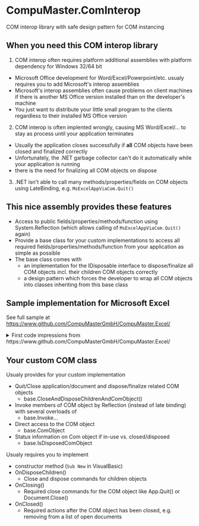# CompuMaster.ComInterop
COM interop library with safe design pattern for COM instancing

## When you need this COM interop library
1. COM interop often requires platform additional assemblies with platform dependency for Windows 32/64 bit
  * Microsoft Office development for Word/Excel/Powerpoint/etc. usualy requires you to add Microsoft's interop assemblies
  * Microsoft's interop assemblies often cause problems on client machines if there is another MS Office version installed than on the developer's machine
  * You just want to distribute your little small program to the clients regardless to their installed MS Office version
2. COM interop is often implented wrongly, causing MS Word/Excel/... to stay as process until your application terminates
  * Usually the application closes successfully if **all** COM objects have been closed and finalized correctly
  * Unfortunately, the .NET garbage collector can't do it automatically while your application is running
  * there is the need for finalizing all COM objects on dispose
3. .NET isn't able to call many methods/properties/fields on COM objects using LateBinding, e.g. `MsExcelAppViaCom.Quit()`

## This nice assembly provides these features
* Access to public fields/properties/methods/function using System.Reflection (which allows calling of `MsExcelAppViaCom.Quit()` again)
* Provide a base class for your custom implementations to access all required fields/properties/methods/function from your application as simple as possible
* The base class comes with 
  * an implementation for the IDisposable interface to dispose/finalize all COM objects incl. their children COM objects correctly 
  * a design pattern which forces the developer to wrap all COM objects into classes inheriting from this base class
  
## Sample implementation for Microsoft Excel

See full sample at https://www.github.com/CompuMasterGmbH/CompuMaster.Excel/

<details>
<summary>First code impressions from https://www.github.com/CompuMasterGmbH/CompuMaster.Excel/</summary>

### ExcelApplication

```vb.net
Public Class ExcelApplication
    Inherits ComObjectBase

    Public Sub New()
        MyBase.New(Nothing, CreateObject("Excel.Application"))
        Me.Workbooks = New ExcelWorkbooksCollection(Me, Me)
    End Sub

    Public ReadOnly Property Workbooks As ExcelWorkbooksCollection

    Public Property UserControl As Boolean
        Get
            Return InvokePropertyGet(Of Boolean)("UserControl")
        End Get
        Set(value As Boolean)
            InvokePropertySet("UserControl", value)
        End Set
    End Property

    Public Property DisplayAlerts As Boolean
        Get
            Return InvokePropertyGet(Of Boolean)("DisplayAlerts")
        End Get
        Set(value As Boolean)
            InvokePropertySet("DisplayAlerts", value)
        End Set
    End Property

    Public Property Visible As Boolean
        Get
            Return InvokePropertyGet(Of Boolean)("Visible")
        End Get
        Set(value As Boolean)
            InvokePropertySet("Visible", value)
        End Set
    End Property

    Public Function Dialogs(type As Enumerations.XlBuiltInDialog) As ExcelDialog
        Return New ExcelDialog(Me, InvokePropertyGet("Dialogs", CType(type, Integer)))
    End Function

    Public Function Run(vbaMethodNameInclWorkbookName As String) As Object
        Return InvokeFunction("Run", New Object() {vbaMethodNameInclWorkbookName})
    End Function

    Public Function Run(workbookName As String, vbaMethod As String) As Object
        Return InvokeFunction("Run", New Object() {"'" & workbookName & "'!" & vbaMethod})
    End Function

    Public ReadOnly Property IsClosed As Boolean
        Get
            Return MyBase.IsDisposedComObject
        End Get
    End Property

    Public Sub Close()
        Me.Quit()
    End Sub

    Public Sub Quit()
        If Not IsDisposedComObject Then
            UserControl = True
            MyBase.CloseAndDisposeChildrenAndComObject()
        End If
    End Sub

    Private AdditionalDisposeChildrenList As New List(Of ComObjectBase)

    Protected Overrides Sub OnDisposeChildren()
        If Me.Workbooks IsNot Nothing Then Me.Workbooks.Dispose()
    End Sub

    Protected Overrides Sub OnClosing()
        InvokeMethod("Quit")
    End Sub

    Protected Overrides Sub OnClosed()
        GC.Collect(2, GCCollectionMode.Forced, True)
    End Sub

End Class
```

### Excel WorkboksCollection
```vb.net
Public Class ExcelWorkbooksCollection
    Inherits ComObjectBase

    Friend Sub New(parentItemResponsibleForDisposal As ComObjectBase, app As ExcelApplication)
        MyBase.New(parentItemResponsibleForDisposal, app.InvokePropertyGet("Workbooks"))
        Me.Parent = app
    End Sub

    Friend ReadOnly Parent As ExcelApplication

    Public Workbooks As New List(Of ExcelWorkbook)

    Public Function Open(path As String) As ExcelWorkbook
        Dim wb As New ExcelWorkbook(Me, Me, path)
        Me.Workbooks.Add(wb)
        Return wb
    End Function

    Protected Overrides Sub OnDisposeChildren()
        For MyCounter As Integer = Workbooks.Count - 1 To 0 Step -1
            Workbooks(MyCounter).Dispose()
        Next
    End Sub

    Protected Overrides Sub OnClosing()
    End Sub

    Protected Overrides Sub OnClosed()
    End Sub

End Class
```
</details>

## Your custom COM class

Usualy provides for your custom implementation
* Quit/Close application/document and dispose/finalize related COM objects
  * base.CloseAndDisposeChildrenAndComObject() 
* Invoke members of COM object by Reflection (instead of late binding) with several overloads of
  * base.Invoke...
* Direct access to the COM object
  * base.ComObject
* Status information on Com object if in-use vs. closed/disposed
  * base.IsDisposedComObject

Usualy requires you to implement
* constructor method (`Sub New` in VisualBasic)
* OnDisposeChildren()
  * Close and dispose commands for children objects
* OnClosing()
  * Required close commands for the COM object like App.Quit() or Document.Close()
* OnClosed()
  * Required actions after the COM object has been closed, e.g. removing from a list of open documents
